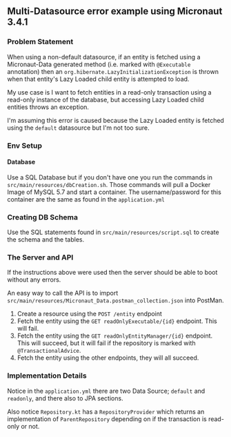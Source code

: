 ## Multi-Datasource error example using Micronaut 3.4.1

### Problem Statement
When using a non-default datasource, if an entity is fetched
using a Micronaut-Data generated method (i.e. marked with 
`@Executable` annotation) then an 
`org.hibernate.LazyInitializationException` is thrown when 
that entity's Lazy Loaded child entity is attempted to load.

My use case is I want to fetch entities in a read-only
transaction using a read-only instance of the database, 
but accessing Lazy Loaded child entities throws an exception.

I'm assuming this error is caused because the Lazy Loaded 
entity is fetched using the `default` datasource but I'm not 
too sure.

### Env Setup
#### Database
Use a SQL Database but if you don't have one you run the 
commands in `src/main/resources/dbCreation.sh`. Those 
commands will pull a Docker Image of MySQL 5.7 and start 
a container. The username/password for this container are
the same as found in the `application.yml`

### Creating DB Schema
Use the SQL statements found in 
`src/main/resources/script.sql` to create the schema and the
tables.

### The Server and API
If the instructions above were used then the server should 
be able to boot without any errors.

An easy way to call the API is to import 
`src/main/resources/Micronaut_Data.postman_collection.json`
into PostMan.

1. Create a resource using the `POST /entity` endpoint
2. Fetch the entity using the `GET readOnlyExecutable/{id}` endpoint. This will fail.
3. Fetch the entity using the `GET readOnlyEntityManager/{id}` endpoint. This will succeed, but it will fail if the repository is marked with `@TransactionalAdvice`.
4. Fetch the entity using the other endpoints, they will all succeed.

### Implementation Details
Notice in the `application.yml` there are two Data Source;
`default` and `readonly`, and there also to JPA sections.

Also notice `Repository.kt` has a `RepositoryProvider` which
returns an implementation of `ParentRepository` depending 
on if the transaction is read-only or not.